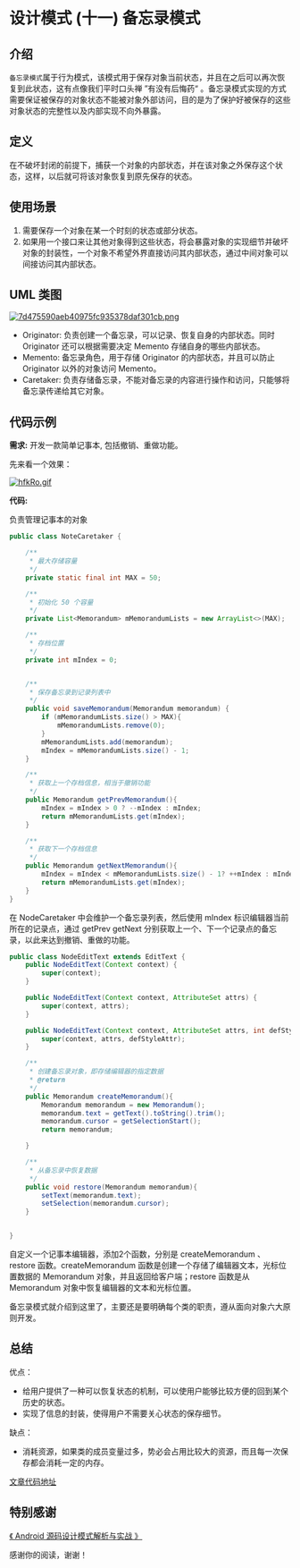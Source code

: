 # 设计模式 \(十一\) 备忘录模式

## 介绍

`备忘录模式`属于行为模式，该模式用于保存对象当前状态，并且在之后可以再次恢复到此状态，这有点像我们平时口头禅 ”有没有后悔药“ 。备忘录模式实现的方式需要保证被保存的对象状态不能被对象外部访问，目的是为了保护好被保存的这些对象状态的完整性以及内部实现不向外暴露。

## 定义

在不破坏封闭的前提下，捕获一个对象的内部状态，并在该对象之外保存这个状态，这样，以后就可将该对象恢复到原先保存的状态。

## 使用场景

1. 需要保存一个对象在某一个时刻的状态或部分状态。
2. 如果用一个接口来让其他对象得到这些状态，将会暴露对象的实现细节并破坏对象的封装性，一个对象不希望外界直接访问其内部状态，通过中间对象可以间接访问其内部状态。

## UML 类图

[![7d475590aeb40975fc935378daf301cb.png](https://s5.ex2x.com/2019/09/09/7d475590aeb40975fc935378daf301cb.png)](https://free.imgsha.com/i/OUGVi)

* Originator: 负责创建一个备忘录，可以记录、恢复自身的内部状态。同时 Originator 还可以根据需要决定 Memento 存储自身的哪些内部状态。
* Memento: 备忘录角色，用于存储 Originator 的内部状态，并且可以防止 Originator 以外的对象访问 Memento。
* Caretaker: 负责存储备忘录，不能对备忘录的内容进行操作和访问，只能够将备忘录传递给其它对象。

## 代码示例

**需求:** 开发一款简单记事本, 包括撤销、重做功能。

先来看一个效果：

[![hfkRo.gif](https://storage6.cuntuku.com/2019/09/10/hfkRo.gif)](https://cuntuku.com/image/hfkRo)

**代码:**

负责管理记事本的对象

```java
public class NoteCaretaker {

    /**
     * 最大存储容量
     */
    private static final int MAX = 50;

    /**
     * 初始化 50 个容量
     */
    private List<Memorandum> mMemorandumLists = new ArrayList<>(MAX);

    /**
     * 存档位置
     */
    private int mIndex = 0;


    /**
     * 保存备忘录到记录列表中
     */
    public void saveMemorandum(Memorandum memorandum) {
        if (mMemorandumLists.size() > MAX){
            mMemorandumLists.remove(0);
        }
        mMemorandumLists.add(memorandum);
        mIndex = mMemorandumLists.size() - 1;
    }

    /**
     * 获取上一个存档信息，相当于撤销功能
     */
    public Memorandum getPrevMemorandum(){
        mIndex = mIndex > 0 ? --mIndex : mIndex;
        return mMemorandumLists.get(mIndex);
    }

    /**
     * 获取下一个存档信息
     */
    public Memorandum getNextMemorandum(){
        mIndex = mIndex < mMemorandumLists.size() - 1? ++mIndex : mIndex;
        return mMemorandumLists.get(mIndex);
    }
}
```

在 NodeCaretaker 中会维护一个备忘录列表，然后使用 mIndex 标识编辑器当前所在的记录点，通过 getPrev getNext 分别获取上一个、下一个记录点的备忘录，以此来达到撤销、重做的功能。

```java
public class NodeEditText extends EditText {
    public NodeEditText(Context context) {
        super(context);
    }

    public NodeEditText(Context context, AttributeSet attrs) {
        super(context, attrs);
    }

    public NodeEditText(Context context, AttributeSet attrs, int defStyleAttr) {
        super(context, attrs, defStyleAttr);
    }

    /**
     * 创建备忘录对象，即存储编辑器的指定数据
     * @return
     */
    public Memorandum createMemorandum(){
        Memorandum memorandum = new Memorandum();
        memorandum.text = getText().toString().trim();
        memorandum.cursor = getSelectionStart();
        return memorandum;

    }

    /**
     * 从备忘录中恢复数据
     */
    public void restore(Memorandum memorandum){
        setText(memorandum.text);
        setSelection(memorandum.cursor);
    }


}
```

自定义一个记事本编辑器，添加2个函数，分别是 createMemorandum 、restore 函数。createMemorandum 函数是创建一个存储了编辑器文本，光标位置数据的 Memorandum 对象，并且返回给客户端；restore 函数是从 Memorandum 对象中恢复编辑器的文本和光标位置。

备忘录模式就介绍到这里了，主要还是要明确每个类的职责，遵从面向对象六大原则开发。

## 总结

优点：

* 给用户提供了一种可以恢复状态的机制，可以使用户能够比较方便的回到某个历史的状态。
* 实现了信息的封装，使得用户不需要关心状态的保存细节。

缺点：

* 消耗资源，如果类的成员变量过多，势必会占用比较大的资源，而且每一次保存都会消耗一定的内存。

[文章代码地址](https://github.com/yangkun19921001/AndroidDpCode)

## 特别感谢

[《 Android 源码设计模式解析与实战 》](https://item.jd.com/12113187.html)

感谢你的阅读，谢谢！


